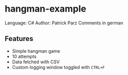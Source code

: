 # hangman-example
Language: C#
Author: Patrick Parz
Comments in german

## Features
- Simple hangman game
- 10 attempts
- Data fetched with CSV
- Custom logging window toggled with `CTRL+F`
